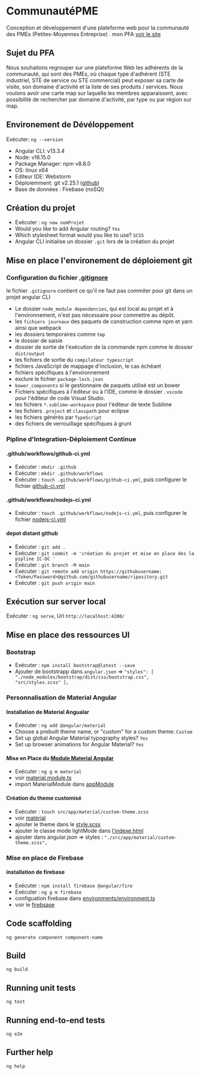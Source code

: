 # CommunautéPME
Conception et développement d'une plateforme web pour la communauté des PMEs (Petites-Moyennes Entreprise)  .
 mon PFA [voir le site]() 

## Sujet du PFA 


Nous souhaitons regrouper sur une plateforme Web  les adhérents de la communauté, 
qui sont des PMEs, où chaque type d'adhérent (STE industriel, STE de service ou STE commercial) peut exposer sa 
carte de visite, son domaine d'activité et la liste de ses produits / services. Nous voulons avoir une carte map 
sur laquelle les membres apparaissent, avec possibilité de rechercher par domaine d'activité, par type ou par région sur map.

## Environement de Dévéloppement
Exécuter: `ng --version`
- Angular CLI: v13.3.4
- Node: v16.15.0
- Package Manager: npm v8.8.0
- OS: linux x64
- Editeur IDE: Webstorm
- Déploiemment: git v2.25.1 ([github](https://github.com/lmlouis/))
- Base de données : Firebase (noSQl)

## Création du projet

- Exécuter :  `ng new nomProjet`
- Would you like to add Angular routing? `Yes`
- Which stylesheet format would you like to use? `SCSS`
- Angular CLI initialise un dossier `.git` lors de la création du projet

## Mise en place  l'environement de déploiement git  
### Configuration du fichier [.gitignore](https://github.com/lmlouis/pfaAngular/blob/main/.gitignore)
le fichier `.gitignore` contient ce qu'il ne faut pas commiter pour git dans un projet angular CLI
- Le dossier `node_module dependencies`, qui est local au projet et à l'environnement, n'est pas nécessaire pour commettre au dépôt.
- les `fichiers journaux` des paquets de construction comme npm et yarn ainsi que webpack
- les dossiers temporaires comme `tmp`
- le dossier de saisie
- dossier de sortie de l'exécution de la commande npm comme le dossier `dist/output`
- les fichiers de sortie du `compilateur typescript`
- fichiers JavaScript de mappage d'inclusion, le cas échéant
- fichiers spécifiques à l'environnement
- exclure le fichier `package-lock.json`
- `bower_components` si le gestionnaire de paquets utilisé est un bower
- Fichiers spécifiques à l'éditeur ou à l'IDE, comme le dossier `.vscode` pour l'éditeur de code Visual Studio.
- les fichiers `*.sublime-workspace` pour l'éditeur de texte Sublime
- les fichiers `.project` et `classpath` pour eclipse
- les fichiers générés par `TypeScript`
- des fichiers de verrouillage spécifiques à grunt
### Pipline d'Integration-Déploiement Continue
#### .github/workflows/github-ci.yml
- Exécuter : `mkdir .github`
- Exécuter : `mkdir .github/workflows`
- Exécuter : `touch .github/workflows/github-ci.yml`, puis  configurer le fichier [github-ci.yml](https://github.com/lmlouis/pfaAngular/blob/main/.github/workflows/github-ci.yml)

#### .github/workflows/nodejs-ci.yml
- Exécuter : `touch .github/workflows/nodejs-ci.yml`, puis configurer le fichier [nodejs-ci.yml](https://github.com/lmlouis/pfaAngular/blob/main/.github/workflows/github-ci.yml)
#### depot distant github
- Exécuter : `git add .`
- Exécuter : `git commit -m 'création du projet et mise en place des la pipline IC-DC '`
- Exécuter : `git branch -M main`
- Exécuter : `git remote add origin https://githubusername:<Token/Password>@github.com/githubusername/ripository.git`
- Exécuter : `git push origin main`

## Exécution sur server local 

Exécuter : `ng serve`, Url `http://localhost:4200/`


## Mise en place des ressources UI 
### Bootstrap
- Exécuter : `npm install bootstrap@latest --save`
- Ajouter de bootstrapp dans `angular.json` => `"styles": [
  "./node_modules/bootstrap/dist/css/bootstrap.css",
  "src/styles.scss"
  ],`
### Personnalisation de Material Angular
#### Installation de Material Angualar 
- Exécuter : `ng add @angular/material`
- Choose a prebuilt theme name, or "custom" for a custom theme: `Custom`
- Set up global Angular Material typography styles? `Yes`
- Set up browser animations for Angular Material? `Yes`
#### Mise en Place du [Module Material Angular](https://github.com/lmlouis/pfaAngular/blob/main/src/app/material/material.module.ts)
- Exécuter : `ng g m material`
- voir [material.module.ts](https://github.com/lmlouis/pfaAngular/blob/main/src/app/material/material.module.ts)
- import MaterialModule dans [appModule](https://github.com/lmlouis/pfaAngular/blob/main/src/app/app.module.ts)
#### Création du theme customisé
- Exécuter : `touch src/app/material/custom-theme.scss`
- voir [matérial](https://github.com/lmlouis/pfaAngular/blob/main/src/app/material)
- ajouter le theme dans le  [style.scss](https://github.com/lmlouis/pfaAngular/blob/main/src/styles.scss)
- ajouter le classe mode lightMode dans [l'indexe.html](https://github.com/lmlouis/pfaAngular/blob/main/src/styles.scss)
- ajouter dans angular.json => styles : `"./src/app/material/custom-theme.scss",`

### Mise en place de Firebase 
#### installation de firebase 
- Exécuter : `npm install firebase @angular/fire`
- Exécuter : `ng g m firebase`
- configuation firebase dans [environments/environment.ts](https://github.com/lmlouis/pfaAngular/blob/main/src/environments/environment.ts)
- voir le [firebsase](https://github.com/lmlouis/pfaAngular/blob/main/src/app/firebase)




## Code scaffolding

`ng generate component component-name` 

## Build
 `ng build`

## Running unit tests
`ng test` 

## Running end-to-end tests

 `ng e2e` 

## Further help
`ng help` 
